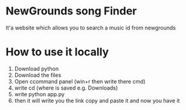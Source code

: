 # NewGrounds song Finder #
It'a website which allows you to search a music id from newgrounds

# How to use it locally #
1. Download python
2. Download the files
3. Open ccommand panel (win+r then write there cmd)
4. write cd (where is saved e.g. Downloads)
5. write python app.py
6. then it will write you the link copy and paste it and now you have it
